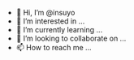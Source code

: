- 👋 Hi, I’m @insuyo
- 👀 I’m interested in ...
- 🌱 I’m currently learning ...
- 💞️ I’m looking to collaborate on ...
- 📫 How to reach me ...

<!---
insuyo/insuyo is a ✨ special ✨ repository because its `README.md` (this file) appears on your GitHub profile.
You can click the Preview link to take a look at your changes.
--->
